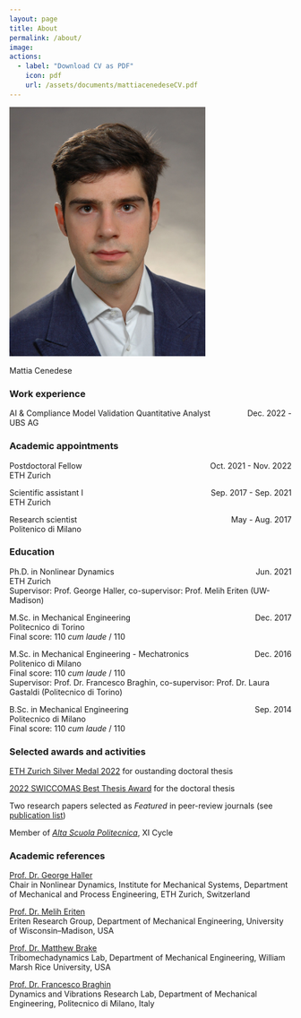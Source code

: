 ```yaml
---
layout: page
title: About
permalink: /about/
image: 
actions:
  - label: "Download CV as PDF"
    icon: pdf
    url: /assets/documents/mattiacenedeseCV.pdf
---
```


<img src="/assets/images/mattiacenedese.jpg" width="350">

Mattia Cenedese 

### Work experience

<p style="text-align:left;">
    AI & Compliance Model Validation Quantitative Analyst
    <span style="float:right;">
        Dec. 2022 -
    </span> <br>
    UBS AG
</p>

### Academic appointments

<p style="text-align:left;">
    Postdoctoral Fellow
    <span style="float:right;">
        Oct. 2021 - Nov. 2022
    </span> <br>
    ETH Zurich
</p>

<p style="text-align:left;">
    Scientific assistant I
    <span style="float:right;">
        Sep. 2017 - Sep. 2021
    </span> <br>
    ETH Zurich
</p>

<p style="text-align:left;">
    Research scientist
    <span style="float:right;">
        May - Aug. 2017 
    </span> <br>
    Politenico di Milano
</p>

### Education

<p style="text-align:left;">
    Ph.D. in Nonlinear Dynamics
    <span style="float:right;">
        Jun. 2021 
    </span> <br>
    ETH Zurich <br>
    Supervisor: Prof. George Haller, co-supervisor: Prof. Melih Eriten (UW-Madison)
</p>

<p style="text-align:left;">
    M.Sc. in Mechanical Engineering
    <span style="float:right;">
        Dec. 2017 
    </span> <br>
    Politecnico di Torino  <br>
    Final score: 110 <em>cum laude</em> / 110
</p> 

<p style="text-align:left;">
    M.Sc. in Mechanical Engineering - Mechatronics
    <span style="float:right;">
        Dec. 2016 
    </span> <br>
    Politenico di Milano <br>
    Final score: 110 <em>cum laude</em> / 110 <br>
    Supervisor: Prof. Dr. Francesco Braghin, co-supervisor: Prof. Dr. Laura Gastaldi (Politecnico di Torino)
</p>

<p style="text-align:left;">
    B.Sc. in Mechanical Engineering
    <span style="float:right;">
        Sep. 2014 
    </span> <br>
    Politecnico di Milano  <br>
    Final score: 110 <em>cum laude</em> / 110
</p> 

### Selected awards and activities

[ETH Zurich Silver Medal 2022](https://mavt.ethz.ch/news-and-events/d-mavt-news/2022/11/herausragende-doktorarbeiten-2022.html) for oustanding doctoral thesis

[2022 SWICCOMAS Best Thesis Award](https://swiccomas.ch/awards/) for the doctoral thesis

Two research papers selected as *Featured* in peer-review journals (see [publication list](/publications/))

Member of [*Alta Scuola Politecnica*](https://www.asp-poli.it), XI Cycle

### Academic references

[Prof. Dr. George Haller](http://georgehaller.com)  
Chair in Nonlinear Dynamics, Institute for Mechanical Systems, Department of Mechanical and Process Engineering, ETH Zurich, Switzerland

[Prof. Dr. Melih Eriten](http://friction.engr.wisc.edu)  
Eriten Research Group, Department of Mechanical Engineering, University of Wisconsin–Madison, USA 

[Prof. Dr. Matthew Brake](http://brake.rice.edu)  
Tribomechadynamics Lab, Department of Mechanical Engineering, William Marsh Rice University, USA

[Prof. Dr. Francesco Braghin](https://www.mecc.polimi.it/us/research/faculty/faculty/prof-francesco-braghin/)  
Dynamics and Vibrations Research Lab, Department of Mechanical Engineering, Politecnico di Milano, Italy
